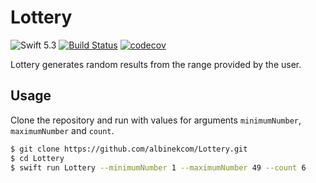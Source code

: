 # Lottery

![Swift 5.3](https://img.shields.io/badge/Swift-5.3-orange.svg)
[![Build Status](https://travis-ci.com/albinekcom/Lottery.svg?branch=master)](https://travis-ci.com/albinekcom/Lottery)
[![codecov](https://codecov.io/gh/albinekcom/Lottery/branch/master/graph/badge.svg?token=TTQ3UD6033)](https://codecov.io/gh/albinekcom/Lottery)

Lottery generates random results from the range provided by the user.

## Usage

Clone the repository and run with values for arguments `minimumNumber`, `maximumNumber` and `count`.

```bash
$ git clone https://github.com/albinekcom/Lottery.git
$ cd Lottery
$ swift run Lottery --minimumNumber 1 --maximumNumber 49 --count 6
```
